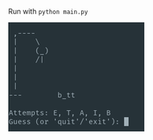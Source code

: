 Run with `python main.py`

![screenshot](https://github.com/cristi-d/py-hangman/blob/main/screenshot.png?raw=true)